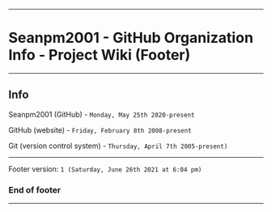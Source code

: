 
***

# Seanpm2001 - GitHub Organization Info - Project Wiki (Footer)

***

## Info

Seanpm2001 (GitHub) - `Monday, May 25th 2020-present`

GitHub (website) - `Friday, February 8th 2008-present`

Git (version control system) - `Thursday, April 7th 2005-present)`

***

Footer version: `1 (Saturday, June 26th 2021 at 6:04 pm)`

### End of footer

***

